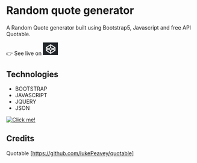 # Random quote generator

####
A Random Quote generator built using Bootstrap5, Javascript and free API Quotable.

👉 See live on
<a href="https://codepen.io/AndreDedeVic/pen/MWLWRgB">
  <img src="https://github.com/Andrea-vicari/Andrea-vicari/blob/main/CodePen_logo.png" alt="Click me!" style="width:40px;"/>
</a>

## Technologies
* BOOTSTRAP
* JAVASCRIPT
* JQUERY
* JSON

<a href="[https://codepen.io/AndreDedeVic/pen/MWLWRgB]">
  <img src="https://github.com/Andrea-vicari/Random_quote_generator_API/blob/main/RQG_small.png" alt="Click me!" style="width:100px;"/>
</a>

## Credits
Quotable [https://github.com/lukePeavey/quotable]


